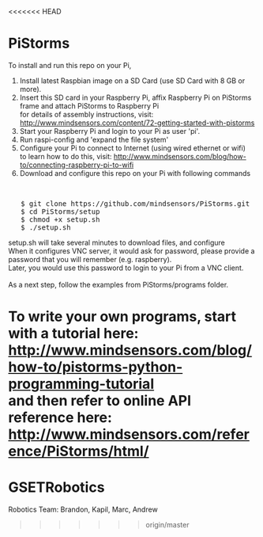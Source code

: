 <<<<<<< HEAD
# PiStorms

To install and run this repo on your Pi,<br>

1) Install latest Raspbian image on a SD Card (use SD Card with 8 GB or more).<br>
2) Insert this SD card in your Raspberry Pi, affix Raspberry Pi on PiStorms frame and attach PiStorms to Raspberry Pi <br>
   for details of assembly instructions, visit: http://www.mindsensors.com/content/72-getting-started-with-pistorms<br>
3) Start your Raspberry Pi and login to your Pi as user 'pi'.<br>
4) Run raspi-config and 'expand the file system'<br>
5) Configure your Pi to connect to Internet (using wired ethernet or wifi)<br>
   to learn how to do this, visit: http://www.mindsensors.com/blog/how-to/connecting-raspberry-pi-to-wifi<br>
6) Download and configure this repo on your Pi with following commands<br>
<br>
<pre>
   $ git clone https://github.com/mindsensors/PiStorms.git
   $ cd PiStorms/setup
   $ chmod +x setup.sh
   $ ./setup.sh
</pre>

setup.sh will take several minutes to download files, and configure<br>
When it configures VNC server, it would ask for password, please provide a password that you will remember (e.g. raspberry).<br>Later, you would use this password to login to your Pi from a VNC client.
<br>
<br>
As a next step, follow the examples from PiStorms/programs folder. 

To write your own programs, start with a tutorial here: http://www.mindsensors.com/blog/how-to/pistorms-python-programming-tutorial<br>
and then refer to online API reference here: http://www.mindsensors.com/reference/PiStorms/html/
=======
# GSETRobotics
Robotics Team: Brandon, Kapil, Marc, Andrew
>>>>>>> origin/master
